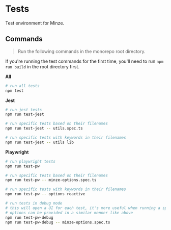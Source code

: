 # Tests

Test environment for Minze.

## Commands

> Run the following commands in the monorepo root directory.

If you're running the test commands for the first time, you'll need to run `npm run build` in the root directory first.

**All**

```bash
# run all tests
npm test
```

**Jest**

```bash
# run jest tests
npm run test-jest

# run specific tests based on their filenames
npm run test-jest -- utils.spec.ts

# run specific tests with keywords in their filenames
npm run test-jest -- utils lib
```

**Playwright**

```bash
# run playwright tests
npm run test-pw

# run specific tests based on their filenames
npm run test-pw -- minze-options.spec.ts

# run specific tests with keywords in their filenames
npm run test-pw -- options reactive

# run tests in debug mode
# this will open a UI for each test, it's more useful when running a specific test
# options can be provided in a similar manner like above
npm run test-pw-debug
npm run test-pw-debug -- minze-options.spec.ts
```
